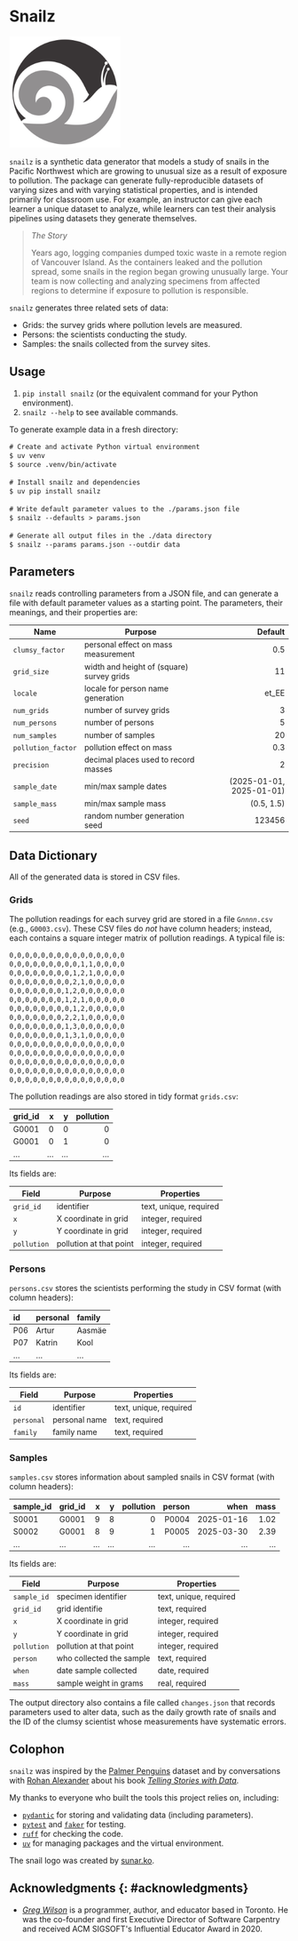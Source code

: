 # Snailz

<img src="https://raw.githubusercontent.com/gvwilson/snailz/refs/heads/main/pages/img/snailz-logo.svg" alt="snail logo" width="200px">

`snailz` is a synthetic data generator
that models a study of snails in the Pacific Northwest
which are growing to unusual size as a result of exposure to pollution.
The package can generate fully-reproducible datasets of varying sizes and with varying statistical properties,
and is intended primarily for classroom use.
For example,
an instructor can give each learner a unique dataset to analyze,
while learners can test their analysis pipelines using datasets they generate themselves.

> *The Story*
>
> Years ago,
> logging companies dumped toxic waste in a remote region of Vancouver Island.
> As the containers leaked and the pollution spread,
> some snails in the region began growing unusually large.
> Your team is now collecting and analyzing specimens from affected regions
> to determine if exposure to pollution is responsible.

`snailz` generates three related sets of data:

-   Grids: the survey grids where pollution levels are measured.
-   Persons: the scientists conducting the study.
-   Samples: the snails collected from the survey sites.

## Usage

1.  `pip install snailz` (or the equivalent command for your Python environment).
1.  `snailz --help` to see available commands.

To generate example data in a fresh directory:

```
# Create and activate Python virtual environment
$ uv venv
$ source .venv/bin/activate

# Install snailz and dependencies
$ uv pip install snailz

# Write default parameter values to the ./params.json file
$ snailz --defaults > params.json

# Generate all output files in the ./data directory
$ snailz --params params.json --outdir data
```

## Parameters

`snailz` reads controlling parameters from a JSON file,
and can generate a file with default parameter values as a starting point.
The parameters, their meanings, and their properties are:

| Name               | Purpose                                   | Default                  |
| ------------------ | ----------------------------------------- | -----------------------: |
| `clumsy_factor`    | personal effect on mass measurement       | 0.5                      |
| `grid_size`        | width and height of (square) survey grids | 11                       |
| `locale`           | locale for person name generation         | et_EE                    |
| `num_grids`        | number of survey grids                    | 3                        |
| `num_persons`      | number of persons                         | 5                        |
| `num_samples`      | number of samples                         | 20                       |
| `pollution_factor` | pollution effect on mass                  | 0.3                      |
| `precision`        | decimal places used to record masses      | 2                        |
| `sample_date`      | min/max sample dates                      | (2025-01-01, 2025-01-01) |
| `sample_mass`      | min/max sample mass                       | (0.5, 1.5)               |
| `seed`             | random number generation seed             | 123456                   |

## Data Dictionary

All of the generated data is stored in CSV files.

### Grids

The pollution readings for each survey grid are stored in a file <code>G<em>nnnn</em>.csv</code> (e.g., `G0003.csv`).
These CSV files do *not* have column headers;
instead, each contains a square integer matrix of pollution readings.
A typical file is:

```
0,0,0,0,0,0,0,0,0,0,0,0,0,0,0
0,0,0,0,0,0,0,0,0,1,1,0,0,0,0
0,0,0,0,0,0,0,0,1,2,1,0,0,0,0
0,0,0,0,0,0,0,0,2,1,0,0,0,0,0
0,0,0,0,0,0,0,1,2,0,0,0,0,0,0
0,0,0,0,0,0,0,1,2,1,0,0,0,0,0
0,0,0,0,0,0,0,0,1,2,0,0,0,0,0
0,0,0,0,0,0,0,2,2,1,0,0,0,0,0
0,0,0,0,0,0,0,1,3,0,0,0,0,0,0
0,0,0,0,0,0,0,1,3,1,0,0,0,0,0
0,0,0,0,0,0,0,0,0,0,0,0,0,0,0
0,0,0,0,0,0,0,0,0,0,0,0,0,0,0
0,0,0,0,0,0,0,0,0,0,0,0,0,0,0
0,0,0,0,0,0,0,0,0,0,0,0,0,0,0
0,0,0,0,0,0,0,0,0,0,0,0,0,0,0
```

The pollution readings are also stored in tidy format `grids.csv`:

| grid_id | x  | y  | pollution |
| :------ | -: | -: | --------: |
| G0001   |  0 |  0 |         0 |
| G0001   |  0 |  1 |         0 |
| …       | …  | …  | …         |

Its fields are:

| Field       | Purpose                  | Properties             |
| ----------- | -------------            | ---------------------- |
| `grid_id`   | identifier               | text, unique, required |
| `x`         | X coordinate in grid     | integer, required      |
| `y`         | Y coordinate in grid     | integer, required      |
| `pollution` | pollution at that point  | integer, required      |

### Persons

`persons.csv` stores the scientists performing the study in CSV format (with column headers):

| id     | personal | family   |
| :----- | :------- | :------- |
| P06    | Artur    | Aasmäe   |
| P07    | Katrin   | Kool     |
| …      | …        | …        |

Its fields are:

| Field      | Purpose       | Properties             |
| ---------- | ------------- | ---------------------- |
| `id`       | identifier    | text, unique, required |
| `personal` | personal name | text, required         |
| `family`   | family name   | text, required         |

### Samples

`samples.csv` stores information about sampled snails in CSV format (with column headers):

| sample_id | grid_id | x  | y  | pollution | person | when       | mass |
| :-----    | :------ | -: | -: | --------: | -----: | ---------: | ---: |
| S0001     | G0001   | 9  | 8  | 0         | P0004  | 2025-01-16 | 1.02 |
| S0002     | G0001   | 8  | 9  | 1         | P0005  | 2025-03-30 | 2.39 |
| …         | …       | …  | …  | …         | …      | …          | …    |

Its fields are:

| Field       | Purpose                  | Properties             |
| ----------- | ------------------------ | ---------------------- |
| `sample_id` | specimen identifier      | text, unique, required |
| `grid_id`   | grid identifie           | text, required         |
| `x`         | X coordinate in grid     | integer, required      |
| `y`         | Y coordinate in grid     | integer, required      |
| `pollution` | pollution at that point  | integer, required      |
| `person`    | who collected the sample | text, required         |
| `when`      | date sample collected    | date, required         |
| `mass`      | sample weight in grams   | real, required         |

The output directory also contains a file called `changes.json`
that records parameters used to alter data,
such as the daily growth rate of snails
and the ID of the clumsy scientist whose measurements have systematic errors.

## Colophon

`snailz` was inspired by the [Palmer Penguins][penguins] dataset
and by conversations with [Rohan Alexander][alexander-rohan]
about his book [*Telling Stories with Data*][telling-stories].

My thanks to everyone who built the tools this project relies on, including:

-   [`pydantic`][pydantic] for storing and validating data (including parameters).
-   [`pytest`][pytest] and [`faker`][faker] for testing.
-   [`ruff`][ruff] for checking the code.
-   [`uv`][uv] for managing packages and the virtual environment.

The snail logo was created by [sunar.ko][snail-logo].

## Acknowledgments {: #acknowledgments}

-   [*Greg Wilson*][wilson-greg] is a programmer, author, and educator based in Toronto.
    He was the co-founder and first Executive Director of Software Carpentry
    and received ACM SIGSOFT's Influential Educator Award in 2020.

[alexander-rohan]: https://rohanalexander.com/
[faker]: https://faker.readthedocs.io/
[penguins]: https://allisonhorst.github.io/palmerpenguins/
[pydantic]: https://docs.pydantic.dev/
[pyfakefs]: https://pypi.org/project/pyfakefs/
[pytest]: https://docs.pytest.org/
[ruff]: https://docs.astral.sh/ruff/
[snail-logo]: https://www.vecteezy.com/vector-art/7319786-snails-logo-vector-on-white-background
[telling-stories]: https://tellingstorieswithdata.com/
[uv]: https://docs.astral.sh/uv/
[wilson-greg]: https://third-bit.com/
